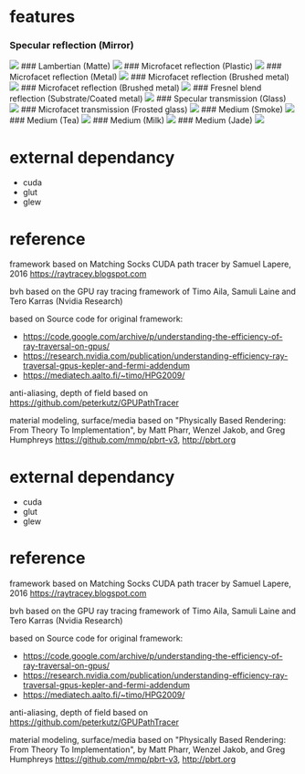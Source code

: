 # features
### Specular reflection (Mirror)
<img src="renderingResult/specularReflection.PNG">
### Lambertian (Matte)
<img src="renderingResult/lambertian.PNG">
### Microfacet reflection (Plastic)
<img src="renderingResult/microfacetRough.PNG">
### Microfacet reflection (Metal)
<img src="renderingResult/microfacetReflection.PNG">
### Microfacet reflection (Brushed metal)
<img src="renderingResult/microfacetAnisotropic01.PNG">
### Microfacet reflection (Brushed metal)
<img src="renderingResult/microfacetAnisotropic02.PNG">
### Fresnel blend reflection (Substrate/Coated metal)
<img src="renderingResult/fresnelBlend.PNG">
### Specular transmission (Glass)
<img src="renderingResult/specularGlass.PNG">
### Microfacet transmission (Frosted glass)
<img src="renderingResult/roughGlass.PNG">
### Medium (Smoke)
<img src="renderingResult/mediumSmoke.PNG">
### Medium (Tea)
<img src="renderingResult/mediumTea.PNG">
### Medium (Milk)
<img src="renderingResult/mediumMilk.PNG">
### Medium (Jade)
<img src="renderingResult/mediumJade.PNG">

# external dependancy
- cuda
- glut
- glew

# reference

framework based on Matching Socks CUDA path tracer by Samuel Lapere, 2016 https://raytracey.blogspot.com

bvh based on the GPU ray tracing framework of Timo Aila, Samuli Laine and Tero Karras (Nvidia Research)

based on Source code for original framework: 
- https://code.google.com/archive/p/understanding-the-efficiency-of-ray-traversal-on-gpus/
- https://research.nvidia.com/publication/understanding-efficiency-ray-traversal-gpus-kepler-and-fermi-addendum
- https://mediatech.aalto.fi/~timo/HPG2009/

anti-aliasing, depth of field based on https://github.com/peterkutz/GPUPathTracer

material modeling, surface/media based on "Physically Based Rendering: From Theory To Implementation", by Matt Pharr, Wenzel Jakob, and Greg Humphreys https://github.com/mmp/pbrt-v3, http://pbrt.org




# external dependancy
- cuda
- glut
- glew

# reference

framework based on Matching Socks CUDA path tracer by Samuel Lapere, 2016 https://raytracey.blogspot.com

bvh based on the GPU ray tracing framework of Timo Aila, Samuli Laine and Tero Karras (Nvidia Research)

based on Source code for original framework: 
- https://code.google.com/archive/p/understanding-the-efficiency-of-ray-traversal-on-gpus/
- https://research.nvidia.com/publication/understanding-efficiency-ray-traversal-gpus-kepler-and-fermi-addendum
- https://mediatech.aalto.fi/~timo/HPG2009/

anti-aliasing, depth of field based on https://github.com/peterkutz/GPUPathTracer

material modeling, surface/media based on "Physically Based Rendering: From Theory To Implementation", by Matt Pharr, Wenzel Jakob, and Greg Humphreys https://github.com/mmp/pbrt-v3, http://pbrt.org



